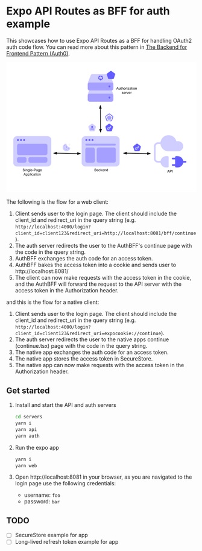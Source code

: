 # Expo API Routes as BFF for auth example

This showcases how to use Expo API Routes as a BFF for handling OAuth2 auth code flow. You can read more about this pattern in [The Backend for Frontend Pattern (Auth0)](https://auth0.com/blog/the-backend-for-frontend-pattern-bff/).

![BFF Diagram](docs/bff.png)

The following is the flow for a web client:

1. Client sends user to the login page. The client should include the client_id and redirect_uri in the query string (e.g. `http://localhost:4000/login?client_id=client123&redirect_uri=http://localhost:8081/bff/continue`).
2. The auth server redirects the user to the AuthBFF's continue page with the code in the query string.
3. AuthBFF exchanges the auth code for an access token.
4. AuthBFF bakes the access token into a cookie and sends user to http://localhost:8081/
5. The client can now make requests with the access token in the cookie, and the AuthBFF will forward the request to the API server with the access token in the Authorization header.

and this is the flow for a native client:

1. Client sends user to the login page. The client should include the client_id and redirect_uri in the query string (e.g. `http://localhost:4000/login?client_id=client123&redirect_uri=expocookie://continue`).
2. The auth server redirects the user to the native apps continue (continue.tsx) page with the code in the query string.
3. The native app exchanges the auth code for an access token.
4. The native app stores the access token in SecureStore.
5. The native app can now make requests with the access token in the Authorization header.

## Get started

1. Install and start the API and auth servers

   ```bash
   cd servers
   yarn i
   yarn api
   yarn auth
   ```

2. Run the expo app

   ```bash
   yarn i
   yarn web
   ```

3. Open http://localhost:8081 in your browser, as you are navigated to the login page use the following credentials:

   - username: `foo`
   - password: `bar`

## TODO

- [ ] SecureStore example for app
- [ ] Long-lived refresh token example for app
